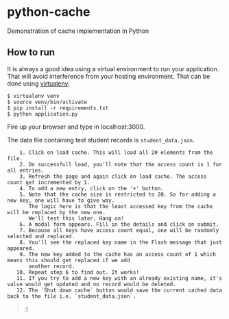 python-cache
==============

Demonstration of cache implementation in Python  

How to run
------------------

It is always a good idea using a virtual environment to run your
application. That will avoid interference from your hosting
environment. That can be done using [virtualenv](https://virtualenv.pypa.io/en/stable/):

    $ virtualenv venv
    $ source venv/bin/activate
    $ pip install -r requirements.txt
    $ python application.py

Fire up your browser and type in localhost:3000.

The data file containing test student records is `student_data.json`.
```
    1. Click on load cache. This will load all 20 elements from the file.
    2. On successfull load, you'll note that the access count is 1 for all entries.
    3. Refresh the page and again click on load cache. The access count get incremented by 1.
    4. To add a new entry, click on the '+' button.
    5. Note that the cache size is restricted to 20. So for adding a new key, one will have to give way.
       The logic here is that the least accessed key from the cache will be replaced by the new one.
       We'll test this later. Hang on!
    6. A modal form appears. Fill in the details and click on submit.
    7. Because all keys have access count equal, one will be randomly selected and replaced.
    8. You'll see the replaced key name in the Flash message that just appeared.
    9. The new key added to the cache has an access count of 1 which means this should get replaced if we add
       another record.
   10. Repeat step 6 to find out. It works!
   11. If you try to add a new key with an already existing name, it's value would get updated and no record would be deleted.
   12. The `Shut down cache` button would save the current cached data back to the file i.e. `student_data.json`.
```

> :)
